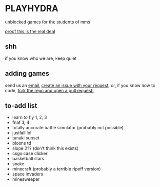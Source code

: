# PLAYHYDRA
unblocked games for the students of mms

[proof this is the real deal](https://lps7x.csb.app/assets/css/proof.txt)
## shh
if you know who we are, keep quiet
## adding games
send us an [email](mailto:playhydrarequests@gmail.com), [create an issue with your request](https://github.com/liamhtml/PLAYHYDRA/issues/new?assignees=&labels=game+request&template=feature_request.md&title=), or, if you know how to code, [fork the repo and open a pull request!](https://github.com/liamhtml/PLAYHYDRA/fork)
## to-add list
- learn to fly 1, 2, 3
- fnaf 3, 4
- totally accurate battle simulator (probably not possible)
- justfall.lol
- tanuki sunset
- bloons td
- slope 2?? (don't think this exists)
- csgo case clicker
- basketball stars
- snake
- minecraft (probably a terrible ripoff version)
- space invaders
- minesweeper
